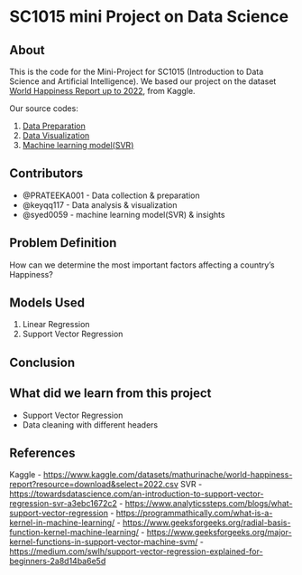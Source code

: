 # SC1015 mini Project on Data Science

## About

This is the code for the Mini-Project for SC1015 (Introduction to Data Science and Artificial Intelligence). We based our project on the dataset [World Happiness Report up to 2022](https://www.kaggle.com/datasets/mathurinache/world-happiness-report), from Kaggle.

Our source codes:
1. [Data Preparation](https://github.com/keyqq117/SC1015_Project_Data_science/blob/94801ee6dcf1834fee36a20c5fe47c0bdf2cf686/SC1015%20project%20data%20preparation.ipynb)
2. [Data Visualization](https://github.com/keyqq117/SC1015_Project_Data_science/blob/94801ee6dcf1834fee36a20c5fe47c0bdf2cf686/SC1015%20project%20data%20visualisation%20(5).ipynb)
3. [Machine learning model(SVR)](https://github.com/keyqq117/SC1015_Project_Data_science/blob/94801ee6dcf1834fee36a20c5fe47c0bdf2cf686/SC1015%20project%20machine%20learning.ipynb)

## Contributors
- @PRATEEKA001 - Data collection & preparation
- @keyqq117 - Data analysis & visualization
- @syed0059 - machine learning model(SVR) & insights

## Problem Definition
How can we determine the most important factors affecting a country’s Happiness?

## Models Used
1. Linear Regression
2. Support Vector Regression

## Conclusion


## What did we learn from this project
- Support Vector Regression
- Data cleaning with different headers

## References
Kaggle - https://www.kaggle.com/datasets/mathurinache/world-happiness-report?resource=download&select=2022.csv
SVR - https://towardsdatascience.com/an-introduction-to-support-vector-regression-svr-a3ebc1672c2
    - https://www.analyticssteps.com/blogs/what-support-vector-regression
    - https://programmathically.com/what-is-a-kernel-in-machine-learning/
    - https://www.geeksforgeeks.org/radial-basis-function-kernel-machine-learning/
    - https://www.geeksforgeeks.org/major-kernel-functions-in-support-vector-machine-svm/
    - https://medium.com/swlh/support-vector-regression-explained-for-beginners-2a8d14ba6e5d
